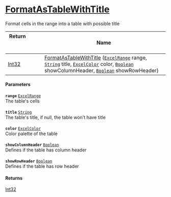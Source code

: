 # [FormatAsTableWithTitle](./ExcelHelper--FormatAsTableWithTitle.md)

Format cells in the range into a table with possible title

| Return&nbsp; &nbsp; &nbsp; &nbsp; &nbsp; &nbsp; &nbsp; &nbsp; &nbsp; &nbsp; &nbsp; &nbsp; &nbsp; &nbsp; &nbsp; &nbsp; &nbsp; &nbsp; &nbsp; &nbsp; &nbsp; | Name | 
| --- | --- | 
| [Int32](https://docs.microsoft.com/en-us/dotnet/api/System.Int32) | [FormatAsTableWithTitle](./ExcelHelper--FormatAsTableWithTitle.md) ([`ExcelRange`](./ExcelHelper--FormatAsTableWithTitle.md) range, [`String`](https://docs.microsoft.com/en-us/dotnet/api/System.String) title, [`ExcelColor`](./../Excel/ExcelColor.md) color, [`Boolean`](https://docs.microsoft.com/en-us/dotnet/api/System.Boolean) showColumnHeader, [`Boolean`](https://docs.microsoft.com/en-us/dotnet/api/System.Boolean) showRowHeader) | 


#### Parameters
**`range`**  [`ExcelRange`](./ExcelHelper--FormatAsTableWithTitle.md)<br>The table's cells<br><br>**`title`**  [`String`](https://docs.microsoft.com/en-us/dotnet/api/System.String)<br>The table's title, if null, the table won't have title<br><br>**`color`**  [`ExcelColor`](./../Excel/ExcelColor.md)<br>Color palette of the table<br><br>**`showColumnHeader`**  [`Boolean`](https://docs.microsoft.com/en-us/dotnet/api/System.Boolean)<br>Defines if the table has column header<br><br>**`showRowHeader`**  [`Boolean`](https://docs.microsoft.com/en-us/dotnet/api/System.Boolean)<br>Defines if the table has row header
#### Returns
[Int32](https://docs.microsoft.com/en-us/dotnet/api/System.Int32)<br>
